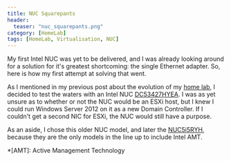 ```yaml
---
title: NUC Squarepants
header:
  teaser: "nuc_squarepants.png"
category: [HomeLab] 
tags: [HomeLab, Virtualisation, NUC]
---
```


My first Intel NUC was yet to be delivered, and I was already looking around for a solution for it's greatest shortcoming: the single Ethernet adapter. So, here is how my first attempt at solving that went. 

As I mentioned in my previous post about the evolution of my [home lab](/Intel-NUC-to-the-rescue), I decided to test the waters with an Intel NUC [DC53427HYEA](http://www.intel.co.uk/content/www/uk/en/nuc/nuc-kit-dc53427hye-board-d53427rke.html). I was as yet unsure as to whether or not the NUC would be an ESXi host, but I knew I could run Windows Server 2012 on it as a new Domain Controller. If I couldn't get a second NIC for ESXi, the NUC would still have a purpose. 

As an aside, I chose this older NUC model, and later the [NUC5i5RYH](http://www.intel.co.uk/content/www/uk/en/nuc/nuc-kit-nuc5i5ryh.html), because they are the only models in the line up to include Intel AMT.

*[AMT]: Active Management Technology
